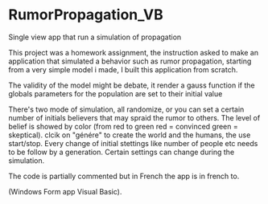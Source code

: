 # RumorPropagation_VB
Single view app that run a simulation of propagation


This project was a homework assignment, 
the instruction asked to make an application that simulated a behavior such as rumor propagation, 
starting from a very simple model i made, I built this application from scratch.

The validity of the model might be debate, it render a gauss function if the globals parameters for the population are set to their initial value

There's two mode of simulation, all randomize, or you can set a certain number of initials believers that may spraid the rumor to others. The level of
belief is showed by color (from red to green red = convinced green = skeptical).
clcik on "génére" to create the world and the humans, the use start/stop. Every change of initial stettings like number of people etc needs to be follow by a generation. Certain settings can change during the simulation.

The code is partially commented but in French the app is in french to.

(Windows Form app Visual Basic).
